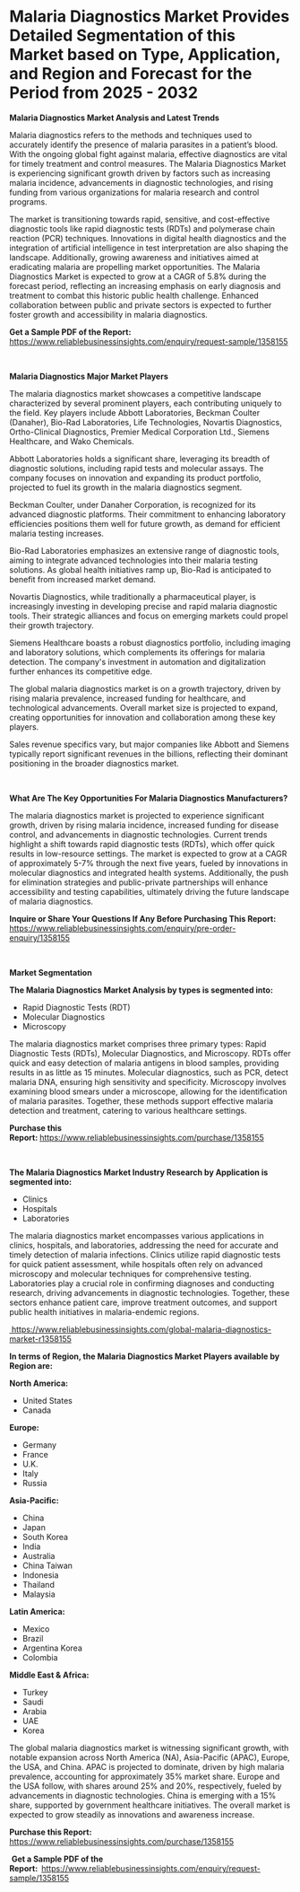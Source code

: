 <p><h1>Malaria Diagnostics Market Provides Detailed Segmentation of this Market based on Type, Application, and Region and Forecast for the Period from 2025 - 2032</h1></p><p><strong>Malaria Diagnostics Market Analysis and Latest Trends</strong></p>
<p><p>Malaria diagnostics refers to the methods and techniques used to accurately identify the presence of malaria parasites in a patient’s blood. With the ongoing global fight against malaria, effective diagnostics are vital for timely treatment and control measures. The Malaria Diagnostics Market is experiencing significant growth driven by factors such as increasing malaria incidence, advancements in diagnostic technologies, and rising funding from various organizations for malaria research and control programs.</p><p>The market is transitioning towards rapid, sensitive, and cost-effective diagnostic tools like rapid diagnostic tests (RDTs) and polymerase chain reaction (PCR) techniques. Innovations in digital health diagnostics and the integration of artificial intelligence in test interpretation are also shaping the landscape. Additionally, growing awareness and initiatives aimed at eradicating malaria are propelling market opportunities. The Malaria Diagnostics Market is expected to grow at a CAGR of 5.8% during the forecast period, reflecting an increasing emphasis on early diagnosis and treatment to combat this historic public health challenge. Enhanced collaboration between public and private sectors is expected to further foster growth and accessibility in malaria diagnostics.</p></p>
<p><strong>Get a Sample PDF of the Report:&nbsp;</strong> <a href="https://www.reliablebusinessinsights.com/enquiry/request-sample/1358155?utm_campaign=3058&utm_medium=2&utm_source=Github&utm_content=ia&utm_term=12042025&utm_id=malaria-diagnostics">https://www.reliablebusinessinsights.com/enquiry/request-sample/1358155</a></p>
<p>&nbsp;</p>
<p><strong>Malaria Diagnostics Major Market Players</strong></p>
<p><p>The malaria diagnostics market showcases a competitive landscape characterized by several prominent players, each contributing uniquely to the field. Key players include Abbott Laboratories, Beckman Coulter (Danaher), Bio-Rad Laboratories, Life Technologies, Novartis Diagnostics, Ortho-Clinical Diagnostics, Premier Medical Corporation Ltd., Siemens Healthcare, and Wako Chemicals.</p><p>Abbott Laboratories holds a significant share, leveraging its breadth of diagnostic solutions, including rapid tests and molecular assays. The company focuses on innovation and expanding its product portfolio, projected to fuel its growth in the malaria diagnostics segment.</p><p>Beckman Coulter, under Danaher Corporation, is recognized for its advanced diagnostic platforms. Their commitment to enhancing laboratory efficiencies positions them well for future growth, as demand for efficient malaria testing increases.</p><p>Bio-Rad Laboratories emphasizes an extensive range of diagnostic tools, aiming to integrate advanced technologies into their malaria testing solutions. As global health initiatives ramp up, Bio-Rad is anticipated to benefit from increased market demand.</p><p>Novartis Diagnostics, while traditionally a pharmaceutical player, is increasingly investing in developing precise and rapid malaria diagnostic tools. Their strategic alliances and focus on emerging markets could propel their growth trajectory.</p><p>Siemens Healthcare boasts a robust diagnostics portfolio, including imaging and laboratory solutions, which complements its offerings for malaria detection. The company's investment in automation and digitalization further enhances its competitive edge.</p><p>The global malaria diagnostics market is on a growth trajectory, driven by rising malaria prevalence, increased funding for healthcare, and technological advancements. Overall market size is projected to expand, creating opportunities for innovation and collaboration among these key players. </p><p>Sales revenue specifics vary, but major companies like Abbott and Siemens typically report significant revenues in the billions, reflecting their dominant positioning in the broader diagnostics market.</p></p>
<p>&nbsp;</p>
<p><strong>What Are The Key Opportunities For Malaria Diagnostics Manufacturers?</strong></p>
<p><p>The malaria diagnostics market is projected to experience significant growth, driven by rising malaria incidence, increased funding for disease control, and advancements in diagnostic technologies. Current trends highlight a shift towards rapid diagnostic tests (RDTs), which offer quick results in low-resource settings. The market is expected to grow at a CAGR of approximately 5-7% through the next five years, fueled by innovations in molecular diagnostics and integrated health systems. Additionally, the push for elimination strategies and public-private partnerships will enhance accessibility and testing capabilities, ultimately driving the future landscape of malaria diagnostics.</p></p>
<p><strong>Inquire or Share Your Questions If Any Before Purchasing This Report:</strong> <a href="https://www.reliablebusinessinsights.com/enquiry/pre-order-enquiry/1358155?utm_campaign=3058&utm_medium=2&utm_source=Github&utm_content=ia&utm_term=12042025&utm_id=malaria-diagnostics">https://www.reliablebusinessinsights.com/enquiry/pre-order-enquiry/1358155</a></p>
<p>&nbsp;</p>
<p><strong>Market Segmentation</strong></p>
<p><strong>The Malaria Diagnostics Market Analysis by types is segmented into:</strong></p>
<p><ul><li>Rapid Diagnostic Tests (RDT)</li><li>Molecular Diagnostics</li><li>Microscopy</li></ul></p>
<p><p>The malaria diagnostics market comprises three primary types: Rapid Diagnostic Tests (RDTs), Molecular Diagnostics, and Microscopy. RDTs offer quick and easy detection of malaria antigens in blood samples, providing results in as little as 15 minutes. Molecular diagnostics, such as PCR, detect malaria DNA, ensuring high sensitivity and specificity. Microscopy involves examining blood smears under a microscope, allowing for the identification of malaria parasites. Together, these methods support effective malaria detection and treatment, catering to various healthcare settings.</p></p>
<p><strong>Purchase this Report:&nbsp;</strong><a href="https://www.reliablebusinessinsights.com/purchase/1358155?utm_campaign=3058&utm_medium=2&utm_source=Github&utm_content=ia&utm_term=12042025&utm_id=malaria-diagnostics">https://www.reliablebusinessinsights.com/purchase/1358155</a></p>
<p>&nbsp;</p>
<p><strong>The Malaria Diagnostics Market Industry Research by Application is segmented into:</strong></p>
<p><ul><li>Clinics</li><li>Hospitals</li><li>Laboratories</li></ul></p>
<p><p>The malaria diagnostics market encompasses various applications in clinics, hospitals, and laboratories, addressing the need for accurate and timely detection of malaria infections. Clinics utilize rapid diagnostic tests for quick patient assessment, while hospitals often rely on advanced microscopy and molecular techniques for comprehensive testing. Laboratories play a crucial role in confirming diagnoses and conducting research, driving advancements in diagnostic technologies. Together, these sectors enhance patient care, improve treatment outcomes, and support public health initiatives in malaria-endemic regions.</p></p>
<p><a href="https://www.reliablebusinessinsights.com/global-malaria-diagnostics-market-r1358155?utm_campaign=3058&utm_medium=2&utm_source=Github&utm_content=ia&utm_term=12042025&utm_id=malaria-diagnostics">&nbsp;https://www.reliablebusinessinsights.com/global-malaria-diagnostics-market-r1358155</a></p>
<p><strong>In terms of Region, the Malaria Diagnostics Market Players available by Region are:</strong></p>
<p>
    <p> <strong> North America: </strong>
        <ul>
            <li>United States</li>
            <li>Canada</li>
        </ul>
        </p> 
    <p> <strong> Europe: </strong>
        <ul>
            <li>Germany</li>
            <li>France</li>
            <li>U.K.</li>
            <li>Italy</li>
            <li>Russia</li>
        </ul>
        </p> 
    <p> <strong> Asia-Pacific: </strong>
        <ul>
            <li>China</li>
            <li>Japan</li>
            <li>South Korea</li>
            <li>India</li>
            <li>Australia</li>
            <li>China Taiwan</li>
            <li>Indonesia</li>
            <li>Thailand</li>
            <li>Malaysia</li>
        </ul>
        </p> 
    <p> <strong> Latin America: </strong>
        <ul>
            <li>Mexico</li>
            <li>Brazil</li>
            <li>Argentina Korea</li>
            <li>Colombia</li>
        </ul>
        </p> 
    <p> <strong> Middle East & Africa: </strong>
        <ul>
            <li>Turkey</li>
            <li>Saudi</li>
            <li>Arabia</li>
            <li>UAE</li>
            <li>Korea</li>
        </ul>
    </p>
    </p>
<p><p>The global malaria diagnostics market is witnessing significant growth, with notable expansion across North America (NA), Asia-Pacific (APAC), Europe, the USA, and China. APAC is projected to dominate, driven by high malaria prevalence, accounting for approximately 35% market share. Europe and the USA follow, with shares around 25% and 20%, respectively, fueled by advancements in diagnostic technologies. China is emerging with a 15% share, supported by government healthcare initiatives. The overall market is expected to grow steadily as innovations and awareness increase.</p></p>
<p><strong>Purchase this Report: </strong><a href="https://www.reliablebusinessinsights.com/purchase/1358155?utm_campaign=3058&utm_medium=2&utm_source=Github&utm_content=ia&utm_term=12042025&utm_id=malaria-diagnostics">https://www.reliablebusinessinsights.com/purchase/1358155</a></p>
<p>&nbsp;<strong>Get a Sample PDF of the Report:&nbsp;&nbsp;</strong><a href="https://www.reliablebusinessinsights.com/enquiry/request-sample/1358155?utm_campaign=3058&utm_medium=2&utm_source=Github&utm_content=ia&utm_term=12042025&utm_id=malaria-diagnostics">https://www.reliablebusinessinsights.com/enquiry/request-sample/1358155</a></p>
<p><strong></strong></p>
<p><p></p><p></p><p></p></p>